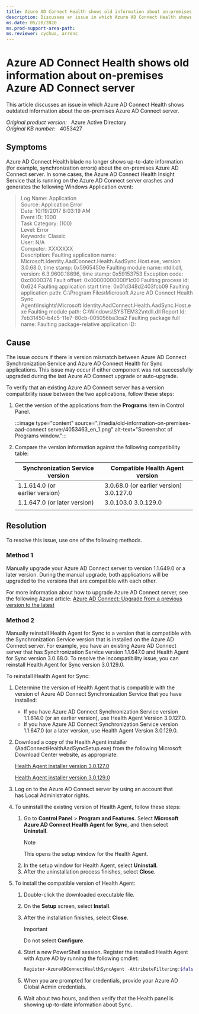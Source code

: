 ```yaml
---
title: Azure AD Connect Health shows old information about on-premises server
description: Discusses an issue in which Azure AD Connect Health shows outdated information about the on-premises Azure AD Connect server. Provides a resolution.
ms.date: 05/28/2020
ms.prod-support-area-path: 
ms.reviewer: cychua, arrenc
---
```

# Azure AD Connect Health shows old information about on-premises Azure AD Connect server

This article discusses an issue in which Azure AD Connect Health shows outdated information about the on-premises Azure AD Connect server.

_Original product version:_ &nbsp; Azure Active Directory  
_Original KB number:_ &nbsp; 4053427

## Symptoms

Azure AD Connect Health blade no longer shows up-to-date information (for example, synchronization errors) about the on-premises Azure AD Connect server. In some cases, the Azure AD Connect Health Insight Service that is running on the Azure AD Connect server crashes and generates the following Windows Application event:

> Log Name: Application  
Source: Application Error  
Date: 10/19/2017 8:03:19 AM  
Event ID: 1000  
Task Category: (100)  
Level: Error  
Keywords: Classic  
User: N/A  
Computer: XXXXXXX  
Description: Faulting application name: Microsoft.Identity.AadConnect.Health.AadSync.Host.exe, version: 3.0.68.0, time stamp: 0x5965450e Faulting module name: ntdll.dll, version: 6.3.9600.18696, time stamp: 0x59153753 Exception code: 0xc0000374 Fault offset: 0x00000000000f1c00 Faulting process id: 0x624 Faulting application start time: 0x01d348d2403fcb09 Faulting application path: C:\Program Files\Microsoft Azure AD Connect Health Sync Agent\Insights\Microsoft.Identity.AadConnect.Health.AadSync.Host.exe Faulting module path: C:\Windows\SYSTEM32\ntdll.dll Report Id: 7eb31450-b4c5-11e7-80cb-005056ba3ca2 Faulting package full name: Faulting package-relative application ID:

## Cause

The issue occurs if there is version mismatch between Azure AD Connect Synchronization Service and Azure AD Connect Health for Sync applications. This issue may occur if either component was not successfully upgraded during the last Azure AD Connect upgrade or auto-upgrade.

To verify that an existing Azure AD Connect server has a version compatibility issue between the two applications, follow these steps:

1. Get the version of the applications from the **Programs** item in Control Panel.

    :::image type="content" source="./media/old-information-on-premises-aad-connect server/4053463_en_1.png" alt-text="Screenshot of Programs window.":::

2. Compare the version information against the following compatibility table:

    |Synchronization Service version|Compatible Health Agent version|
    |---|---|
    | 1.1.614.0 (or earlier version)| 3.0.68.0 (or earlier version) 3.0.127.0 |
    | 1.1.647.0 (or later version)| 3.0.103.0 3.0.129.0 |
    |||

## Resolution

To resolve this issue, use one of the following methods.

### Method 1

Manually upgrade your Azure AD Connect server to version 1.1.649.0 or a later version. During the manual upgrade, both applications will be upgraded to the versions that are compatible with each other.

For more information about how to upgrade Azure AD Connect server, see the following Azure article: [Azure AD Connect: Upgrade from a previous version to the latest](/azure/active-directory/connect/active-directory-aadconnect-upgrade-previous-version)

### Method 2

Manually reinstall Health Agent for Sync to a version that is compatible with the Synchronization Service version that is installed on the Azure AD Connect server. For example, you have an existing Azure AD Connect server that has Synchronization Service version 1.1.647.0 and Health Agent for Sync version 3.0.68.0. To resolve the incompatibility issue, you can reinstall Health Agent for Sync version 3.0.129.0.

To reinstall Health Agent for Sync:

1. Determine the version of Health Agent that is compatible with the version of Azure AD Connect Synchronization Service that you have installed:

    - If you have Azure AD Connect Synchronization Service version 1.1.614.0 (or an earlier version), use Health Agent Version 3.0.127.0.
    - If you have Azure AD Connect Synchronization Service version 1.1.647.0 (or a later version, use Health Agent Version 3.0.129.0.
2. Download a copy of the Health Agent installer (AadConnectHealthAadSyncSetup.exe) from the following Microsoft Download Center website, as appropriate:

    [Health Agent installer version 3.0.127.0](https://www.microsoft.com/download/details.aspx?id=56143)

    [Health Agent installer version 3.0.129.0](/azure/active-directory/hybrid/how-to-connect-install-roadmap#download-and-install-azure-ad-connect-health-agent)
3. Log on to the Azure AD Connect server by using an account that has Local Administrator rights.
4. To uninstall the existing version of Health Agent, follow these steps:

    1. Go to **Control Panel** > **Program and Features**. Select **Microsoft Azure AD Connect Health Agent for Sync**, and then select **Uninstall**.
        > [!NOTE]
        > This opens the setup window for the Health Agent.
    2. In the setup window for Health Agent, select **Uninstall**.
    3. After the uninstallation process finishes, select **Close**.

5. To install the compatible version of Health Agent:

   1. Double-click the downloaded executable file.
   2. On the **Setup** screen, select **Install**.
   3. After the installation finishes, select **Close**.
        > [!IMPORTANT]
        > Do not select **Configure**.
   4. Start a new PowerShell session. Register the installed Health Agent with Azure AD by running the following cmdlet:

        ```powershell
        Register-AzureADConnectHealthSyncAgent -AttributeFiltering:$false -StagingMode:$false
        ```

   5. When you are prompted for credentials, provide your Azure AD Global Admin credentials.
   6. Wait about two hours, and then verify that the Health panel is showing up-to-date information about Sync.
